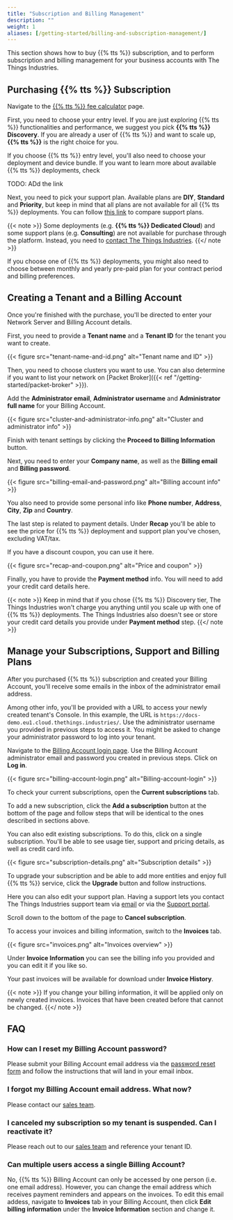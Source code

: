 ```yaml
---
title: "Subscription and Billing Management"
description: ""
weight: 1
aliases: [/getting-started/billing-and-subscription-management/]
---
```


This section shows how to buy {{% tts %}} subscription, and to perform subscription and billing management for your business accounts with The Things Industries.

<!--more-->

## Purchasing {{% tts %}} Subscription

Navigate to the [{{% tts %}} fee calculator](https://accounts.thethingsindustries.com/fee-calculator) page.

First, you need to choose your entry level. If you are just exploring {{% tts %}} functionalities and performance, we suggest you pick **{{% tts %}} Discovery**. If you are already a user of {{% tts %}} and want to scale up, **{{% tts %}}** is the right choice for you.

If you choose {{% tts %}} entry level, you'll also need to choose your deployment and device bundle. If you want to learn more about available {{% tts %}} deployments, check 

TODO: ADd the link

Next, you need to pick your support plan. Available plans are **DIY**, **Standard** and **Priority**, but keep in mind that all plans are not available for all {{% tts %}} deployments. You can follow [this link](https://www.thethingsindustries.com/support/) to compare support plans.

{{< note >}} Some deployments (e.g. **{{% tts %}} Dedicated Cloud**) and some support plans (e.g. **Consulting**) are not available for purchase through the platform. Instead, you need to [contact The Things Industries](mailto:info@thethingsindustries.com). {{</ note >}}

If you choose one of {{% tts %}} deployments, you might also need to choose between monthly and yearly pre-paid plan for your contract period and billing preferences.

## Creating a Tenant and a Billing Account

Once you're finished with the purchase, you'll be directed to enter your Network Server and Billing Account details.

First, you need to provide a **Tenant name** and a **Tenant ID** for the tenant you want to create.

{{< figure src="tenant-name-and-id.png" alt="Tenant name and ID" >}}

Then, you need to choose clusters you want to use. You can also determine if you want to list your network on [Packet Broker]({{< ref "/getting-started/packet-broker" >}}).

Add the **Administrator email**, **Administrator username** and **Administrator full name** for your Billing Account.

{{< figure src="cluster-and-administrator-info.png" alt="Cluster and administrator info" >}}

Finish with tenant settings by clicking the **Proceed to Billing Information** button.

Next, you need to enter your **Company name**, as well as the **Billing email** and **Billing password**.

{{< figure src="billing-email-and-password.png" alt="Billing account info" >}}

You also need to provide some personal info like **Phone number**, **Address**, **City**, **Zip** and **Country**.

The last step is related to payment details. Under **Recap** you'll be able to see the price for {{% tts %}} deployment and support plan you've chosen, excluding VAT/tax. 

If you have a discount coupon, you can use it here.

{{< figure src="recap-and-coupon.png" alt="Price and coupon" >}}

Finally, you have to provide the **Payment method** info. You will need to add your credit card details here.

{{< note >}} Keep in mind that if you chose {{% tts %}} Discovery tier, The Things Industries won't charge you anything until you scale up with one of {{% tts %}} deployments. The Things Industries also doesn't see or store your credit card details you provide under **Payment method** step. {{</ note >}}

## Manage your Subscriptions, Support and Billing Plans

After you purchased {{% tts %}} subscription and created your Billing Account, you'll receive some emails in the inbox of the administrator email address.

Among other info, you'll be provided with a URL to access your newly created tenant's Console. In this example, the URL is `https://docs-demo.eu1.cloud.thethings.industries/`. Use the administrator username you provided in previous steps to access it. You might be asked to change your administrator password to log into your tenant.

Navigate to the [Billing Account login page](https://accounts.thethingsindustries.com/login). Use the Billing Account administrator email and password you created in previous steps. Click on **Log in**.

{{< figure src="billing-account-login.png" alt="Billing-account-login" >}}

To check your current subscriptions, open the **Current subscriptions** tab.

To add a new subscription, click the **Add a subscription** button at the bottom of the page and follow steps that will be identical to the ones described in sections above.

You can also edit existing subscriptions. To do this, click on a single subscription. You'll be able to see usage tier, support and pricing details, as well as credit card info.

{{< figure src="subscription-details.png" alt="Subscription details" >}}

To upgrade your subscription and be able to add more entities and enjoy full {{% tts %}} service, click the **Upgrade** button and follow instructions.

Here you can also edit your support plan. Having a support lets you contact The Things Industries support team via [email](mailto:support@thethingsindustries.com) or via the [Support portal](https://thethingsindustries.atlassian.net/servicedesk/customer/portal/1).

Scroll down to the bottom of the page to **Cancel subscription**.

To access your invoices and billing information, switch to the **Invoices** tab.

{{< figure src="invoices.png" alt="Invoices overview" >}}

Under **Invoice Information** you can see the billing info you provided and you can edit it if you like so.

Your past invoices will be available for download under **Invoice History**.

{{< note >}} If you change your billing information, it will be applied only on newly created invoices. Invoices that have been created before that cannot be changed. {{</ note >}}

## FAQ

### How can I reset my Billing Account password?

Please submit your Billing Account email address via the [password reset form](https://accounts.thethingsindustries.com/reset-password) and follow the instructions that will land in your email inbox.

### I forgot my Billing Account email address. What now?

Please contact our [sales team](mailto:sales@thethingsindustries.com).

### I canceled my subscription so my tenant is suspended. Can I reactivate it?

Please reach out to our [sales team](mailto:sales@thethingsindustries.com) and reference your tenant ID.

### Can multiple users access a single Billing Account?

No, {{% tts %}} Billing Account can only be accessed by one person (i.e. one email address). However, you can change the email address which receives payment reminders and appears on the invoices. To edit this email addess, navigate to **Invoices** tab in your Billing Account, then click **Edit billing information** under the **Invoice Information** section and change it.
